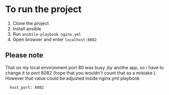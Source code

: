 # To run the project 

1. Clone the project 
2. Install ansible 
3. Run `ansbile-playbook nginx.yml`
4. Open browser and enter `localhost:8082`

## Please note

That on my local environment port 80 was busy ,by anothe app, so i have to change it to port 8082 (hope that you wouldn't count that as a mistake ). However that value could be adjusted inside nginx.yml playbook 

```   host_port: 8082 ```

